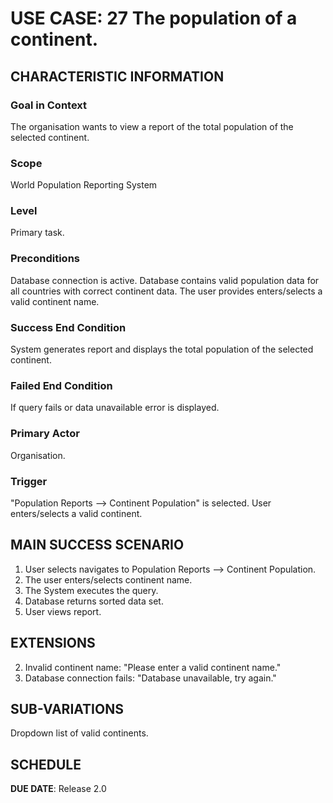 # USE CASE: 27 The population of a continent.

## CHARACTERISTIC INFORMATION

### Goal in Context

The organisation wants to view a report of the total population of the selected continent.

### Scope

World Population Reporting System

### Level

Primary task.

### Preconditions

Database connection is active.
Database contains valid population data for all countries with correct continent data.
The user provides enters/selects a valid continent name.

### Success End Condition

System generates report and displays the total population of the selected continent.

### Failed End Condition

If query fails or data unavailable error is displayed.

### Primary Actor

Organisation.

### Trigger

"Population Reports --> Continent Population" is selected.
User enters/selects a valid continent.

## MAIN SUCCESS SCENARIO

1. User selects navigates to Population Reports --> Continent Population.
2. The user enters/selects continent name.
3. The System executes the query.
4. Database returns sorted data set.
5. User views report.

## EXTENSIONS

2. Invalid continent name: "Please enter a valid continent name."
3. Database connection fails: "Database unavailable, try again."

## SUB-VARIATIONS

Dropdown list of valid continents.

## SCHEDULE

**DUE DATE**: Release 2.0
